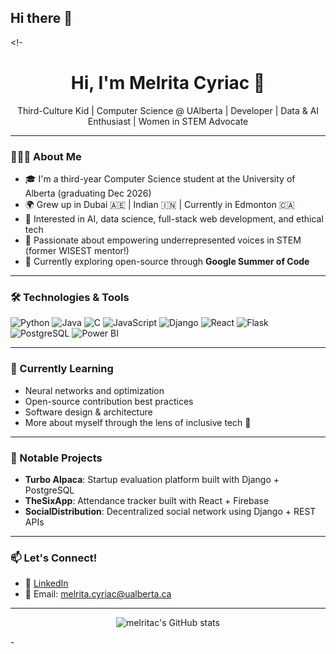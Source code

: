 ## Hi there 👋

<!-<h1 align="center">Hi, I'm Melrita Cyriac 👋</h1>
<p align="center">Third-Culture Kid | Computer Science @ UAlberta | Developer | Data & AI Enthusiast | Women in STEM Advocate</p>

---

### 👩🏽‍💻 About Me

- 🎓 I'm a third-year Computer Science student at the University of Alberta (graduating Dec 2026)
- 🌍 Grew up in Dubai 🇦🇪 | Indian 🇮🇳 | Currently in Edmonton 🇨🇦
- 🧠 Interested in AI, data science, full-stack web development, and ethical tech
- 🤝 Passionate about empowering underrepresented voices in STEM (former WISEST mentor!)
- 🌟 Currently exploring open-source through **Google Summer of Code**

---

### 🛠️ Technologies & Tools

![Python](https://img.shields.io/badge/-Python-3776AB?style=flat&logo=python&logoColor=white)
![Java](https://img.shields.io/badge/-Java-007396?style=flat&logo=java&logoColor=white)
![C](https://img.shields.io/badge/-C-00599C?style=flat&logo=c&logoColor=white)
![JavaScript](https://img.shields.io/badge/-JavaScript-F7DF1E?style=flat&logo=javascript&logoColor=black)
![Django](https://img.shields.io/badge/-Django-092E20?style=flat&logo=django&logoColor=white)
![React](https://img.shields.io/badge/-React-61DAFB?style=flat&logo=react&logoColor=black)
![Flask](https://img.shields.io/badge/-Flask-000000?style=flat&logo=flask&logoColor=white)
![PostgreSQL](https://img.shields.io/badge/-PostgreSQL-336791?style=flat&logo=postgresql&logoColor=white)
![Power BI](https://img.shields.io/badge/-PowerBI-F2C811?style=flat&logo=powerbi&logoColor=black)

---

### 🌱 Currently Learning

- Neural networks and optimization
- Open-source contribution best practices
- Software design & architecture
- More about myself through the lens of inclusive tech 🌈

---

### 🧠 Notable Projects

- **Turbo Alpaca**: Startup evaluation platform built with Django + PostgreSQL  
- **TheSixApp**: Attendance tracker built with React + Firebase  
- **SocialDistribution**: Decentralized social network using Django + REST APIs

---

### 📫 Let's Connect!

- 💼 [LinkedIn](https://www.linkedin.com/in/melrita-cyriac/)
- 📧 Email: melrita.cyriac@ualberta.ca

---

<p align="center">
  <img src="https://github-readme-stats.vercel.app/api?username=melritac&show_icons=true&rank_icon=github&theme=default" alt="melritac's GitHub stats" />
</p>
-

